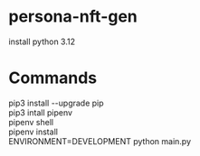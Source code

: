 # persona-nft-gen

install python 3.12

# Commands

pip3 install --upgrade pip <br />
pip3 intall pipenv <br />
pipenv shell <br />
pipenv install <br />
ENVIRONMENT=DEVELOPMENT python main.py <br />
